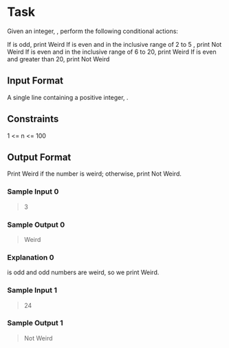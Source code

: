 # Task

Given an integer, , perform the following conditional actions:

If  is odd, print Weird
If  is even and in the inclusive range of 2 to 5 , print Not Weird
If  is even and in the inclusive range of 6 to 20, print Weird
If  is even and greater than 20, print Not Weird

## Input Format

A single line containing a positive integer, .

## Constraints

1 <= n <= 100

## Output Format

Print Weird if the number is weird; otherwise, print Not Weird.

### Sample Input 0

> 3

### Sample Output 0

> Weird

### Explanation 0

is odd and odd numbers are weird, so we print Weird.

### Sample Input 1

> 24

### Sample Output 1

> Not Weird

